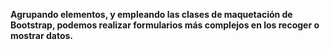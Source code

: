 **Agrupando elementos, y empleando las clases de maquetación de Bootstrap, podemos realizar formularios más complejos en los recoger o mostrar datos.**
